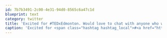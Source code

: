 ```yaml
---
id: 7b7b3491-2c00-4e31-94d0-8565c6a47c1d
blueprint: text
category: twitter
title: 'Excited for #TEDxEdmonton. Would love to chat with anyone who was at #StartupWeekend too'
caption: 'Excited for <span class="hashtag hashtag_local">#<a href="http://tweettemp.darylchymko.ca/?tag=tedxedmonton">TEDxEdmonton</a>. Would love to chat with anyone who was at <span class="hashtag hashtag_local">#<a href="http://tweettemp.darylchymko.ca/?tag=startupweekend">StartupWeekend</a> too'
---
```

